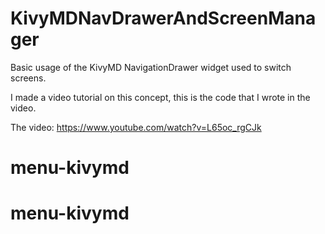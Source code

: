 # KivyMDNavDrawerAndScreenManager
Basic usage of the KivyMD NavigationDrawer widget used to switch screens.

I made a video tutorial on this concept, this is the code that I wrote in the video.

The video: https://www.youtube.com/watch?v=L65oc_rgCJk
# menu-kivymd
# menu-kivymd
